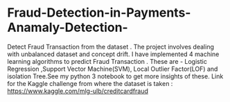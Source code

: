 # Fraud-Detection-in-Payments-Anamaly-Detection-
Detect Fraud Transaction from the dataset . The project involves dealing with unbalanced dataset and concept drift. I have implemented 4 machine learning algorithms  to predict Fraud Transaction . These are - Logistic Regression ,Support Vector Machine(SVM), Local Outlier Factor(LOF) and isolation Tree.See my python 3 notebook to get more insights of these.
Link for the Kaggle challenge from where the dataset is taken : https://www.kaggle.com/mlg-ulb/creditcardfraud
